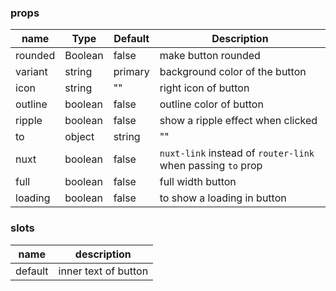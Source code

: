 ### props
| name | Type | Default | Description |
| ------------ | ------------ | ------------ | ------------ |
| rounded | Boolean | false | make button rounded |
| variant | string | primary | background color of the button |
| icon | string | "" | right icon of button |
| outline | boolean | false | outline color of button |
| ripple | boolean | false | show a ripple effect when clicked |
| to | object|string | "" | button as router link  |
| nuxt | boolean | false | `nuxt-link` instead of `router-link` when passing `to` prop  |
| full | boolean | false | full width button |
| loading | boolean | false | to show a loading in button |

### slots
| name | description 
| ------------ | ------------ |
| default | inner text of button |

